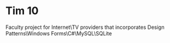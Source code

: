 # Tim 10
Faculty project for Internet\TV providers that incorporates Design Patterns\Windows Forms\C#\MySQL\SQLite
